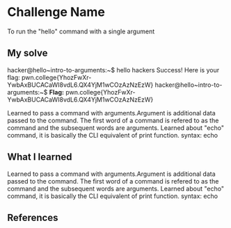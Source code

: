 # Challenge Name
To run the "hello" command with a single argument
## My solve
hacker@hello~intro-to-arguments:~$ hello hackers
Success! Here is your flag:
pwn.college{YhozFwXr-YwbAxBUCACaWI8vdL6.QX4YjM1wCOzAzNzEzW}
hacker@hello~intro-to-arguments:~$ 
**Flag:** pwn.college{YhozFwXr-YwbAxBUCACaWI8vdL6.QX4YjM1wCOzAzNzEzW}

Learned to pass a command with arguments.Argument is additional data passed to the command. The first word of a command is refered to as the command and the subsequent words are arguments.
Learned about "echo" command, it is basically the CLI equivalent of print function. 
syntax: 
echo <argument>

## What I learned
Learned to pass a command with arguments.Argument is additional data passed to the command. The first word of a command is refered to as the command and the subsequent words are arguments.
Learned about "echo" command, it is basically the CLI equivalent of print function. 
syntax: 
echo <argument>

## References 
